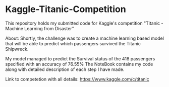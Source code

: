# Kaggle-Titanic-Competition
This repository holds my submitted code for Kaggle's competition "Titanic - Machine Learning from Disaster"

About: 
Shortly, the challenge was to create a machine learning based model that will be able to predict which passengers survived the Titanic Shipwreck.

My model managed to predict the Survival status of the 418 passengers specified with an accuracy of 76.55% 
The NoteBook contains my code along with detailed description of each step I have made. 

Link to competetion with all details: https://www.kaggle.com/c/titanic


